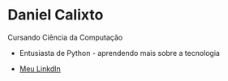 # Daniel Calixto 

Cursando Ciência da Computação

- Entusiasta de Python - aprendendo mais sobre a tecnologia 

 - [Meu LinkdIn](https://www.linkedin.com/in/daniel-calixto-5039b6260/)